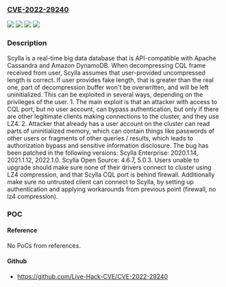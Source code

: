 ### [CVE-2022-29240](https://cve.mitre.org/cgi-bin/cvename.cgi?name=CVE-2022-29240)
![](https://img.shields.io/static/v1?label=Product&message=scylla&color=blue)
![](https://img.shields.io/static/v1?label=Version&message=%3C%204.6.7%20&color=brightgreen)
![](https://img.shields.io/static/v1?label=Version&message=%3E%3D%205.0.0%2C%20%3C%205.0.3%20&color=brightgreen)
![](https://img.shields.io/static/v1?label=Vulnerability&message=CWE-908%3A%20Use%20of%20Uninitialized%20Resource&color=brightgreen)

### Description

Scylla is a real-time big data database that is API-compatible with Apache Cassandra and Amazon DynamoDB. When decompressing CQL frame received from user, Scylla assumes that user-provided uncompressed length is correct. If user provides fake length, that is greater than the real one, part of decompression buffer won't be overwritten, and will be left uninitialized. This can be exploited in several ways, depending on the privileges of the user. 1. The main exploit is that an attacker with access to CQL port, but no user account, can bypass authentication, but only if there are other legitimate clients making connections to the cluster, and they use LZ4. 2. Attacker that already has a user account on the cluster can read parts of uninitialized memory, which can contain things like passwords of other users or fragments of other queries / results, which leads to authorization bypass and sensitive information disclosure. The bug has been patched in the following versions: Scylla Enterprise: 2020.1.14, 2021.1.12, 2022.1.0. Scylla Open Source: 4.6.7, 5.0.3. Users unable to upgrade should make sure none of their drivers connect to cluster using LZ4 compression, and that Scylla CQL port is behind firewall. Additionally make sure no untrusted client can connect to Scylla, by setting up authentication and applying workarounds from previous point (firewall, no lz4 compression).

### POC

#### Reference
No PoCs from references.

#### Github
- https://github.com/Live-Hack-CVE/CVE-2022-29240


